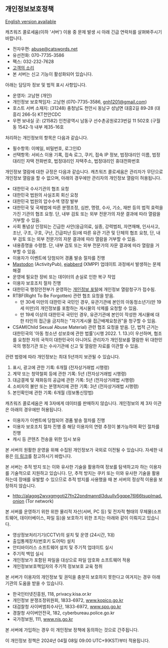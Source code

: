 ## 개인정보보호정책

[English version available](site_terms_EN.md)

캐츠워즈 콜로세움(이하 '서버') 이용 중 문제 발생 시 아래 긴급 연락처를 살펴봐주시기 바랍니다.

* 전자우편: abuse@catswords.net
* 유선전화: 070-7735-3586
* 팩스: 032-232-7628
* [고객의 소리](https://catswords.re.kr/go/voc)
* 본 서버는 신고 기능이 활성화되어 있습니다.

아래는 담당자 정보 및 법적 표시 사항입니다.

* 운영자: 고남현 (개인)
* 개인정보 보호책임자: 고남현 (070-7735-3586, gnh1201@gmail.com)
* 호스트 서버 소재지: (31248) 충청남도 천안시 동남구 성남면 대흥2길 89-28 (대흥리 266-5) KT천안CDC
* 우편 보내실 곳: (21582) 인천광역시 남동구 선수촌공원로23번길 11 502호 (구월동 1542-1) 내부 제35-16호

처리하는 개인정보의 항목은 다음과 같습니다.

* 필수항목: 이메일, 비밀번호, 로그인ID
* 선택항목: 서비스 이용 기록, 접속 로그, 쿠키, 접속 IP 정보, 법정대리인 이름, 법정대리인 자택 전화번호, 법정대리인 자택주소, 법정대리인 휴대전화번호

개인정보 열람에 대한 규정은 다음과 같습니다. 캐츠워즈 콜로세움은 관리자가 무단으로 개인정보 열람을 할 수 없으며, 아래의 경우에만 관리자의 개인정보 열람이 허용됩니다.

* 대한민국 수사기관의 협조 요청
* 대한민국 법원의 사실조회 회신 요청
* 대한민국 법원의 압수수색 영장 발부
* 대한민국 및 국제법에 따른 분쟁조정, 심판, 명령, 수사, 기소, 재판 등의 법적 효력을 가진 기관의 협조 요청. 단, 내부 검토 또는 외부 전문가의 자문 결과에 따라 열람을 거부할 수 있음.
* 사회 통념상 인정되는 긴급한 사안(응급의료, 실종, 강력범죄, 자연재해, 인사사고, 조난, 구조, 구호, 구난, 긴급피난 등)에 따른 유관 기관 및 단체의 협조 요청, 단, 내부 검토 또는 외부 전문가의 자문 결과에 따라 열람을 거부할 수 있음.
* 내용증명을 수령함. 단, 내부 검토 또는 외부 전문가의 자문 결과에 따라 열람을 거부할 수 있음.
* 이용자가 이벤트에 당첨되어 경품 발송 절차를 진행
* [Mastodon](https://github.com/mastodon/mastodon) (ActivityPub), [ejabberd](https://github.com/processone/ejabberd) (XMPP) 업데이트 과정에서 발생하는 문제 해결
* 운영에 필요한 장비 또는 데이터의 손실로 인한 복구 작업
* 이용자 보호조치 절차 진행
* 대한민국 행정안전부가 운영하는 [개인정보 포털](https://www.privacy.go.kr)에 개인정보 열람청구가 접수됨.
* RTBF(Right To Be Forgotten) 관련 협조 요청을 받음.
  - 만 30세 미만의 대한민국 국민인 경우, 유관기관에 본인의 아동청소년기(만 19세 미만)의 개인정보를 포함하는 게시물의 삭제를 요청할 수 있음.
  - 만 19세 이상의 대한민국 국민인 경우, 유관기관에 본인이 작성한 게시물에 대한 타인의 접근을 금지하는 "자기게시물 접근배제요청권"을 청구할 수 있음.
* CSAM(Child Sexual Abuse Material) 관련 협조 요청을 받음. 단, 법적 근거는 대한민국의 '아동 청소년 성보호에 관한 법률'(시행 2022. 1. 13.)이 우선하며, 협조를 요청한 자의 국적이 대한민국이 아니어도 관리자가 개인정보를 열람한 뒤 대한민국의 행정기관 또는 수사기관에 신고 및 열람한 자료를 이관할 수 있음.

관련 법령에 따라 개인정보는 최대 5년까지 보관될 수 있습니다.

1. 표시, 광고에 관한 기록: 6개월 (전자상거래법 시행령)
2. 계약 또는 청약철회 등에 관한 기록: 5년 (전자상거래법 시행령)
3. 대금결제 및 재화등의 공급에 관한 기록: 5년 (전자상거래법 시행령)
4. 소비자의 불만 또는 분쟁처리에 관한 기록: 3년 (전자상거래법 시행령)
5. 본인확인에 관한 기록: 6개월 (정보통신망법)

캐츠워즈 콜로세움은 제 3자에게 데이터를 판매하지 않습니다. 개인정보의 제 3자 이관은 아래의 경우에만 허용됩니다.

* 이용자가 이벤트에 당첨되어 경품 발송 절차를 진행
* 이용자 보호조치 절차 진행 중 해당 이용자의 연령 추정이 불가능하여 확인 절차를 진행
* 캐시 등 콘텐츠 전송을 위한 임시 보유

본 서버의 원활한 운영을 위해 수집된 개인정보가 국외로 이전될 수 있습니다. 자세한 내용은 [이 링크](hosting_locations.md)를 참고하시기 바랍니다.

본 서버는 추적 방지 또는 이와 유사한 기술을 활용하여 정보를 탐색하고자 하는 이용자를 기술적으로 지원하고 있습니다. 단, 추적 방지는 쿠키 또는 이와 유사한 기술을 활용하는데 장애를 유발할 수 있으므로 추적 방지를 사용했을 때 본 서버의 정상적 이용을 보장하지 않습니다.

* http://alagqg2wvxgmgoti27fn22pndmanrdl3duullv5gqpe76l66tsuplmad.onion (Tor network)

본 서버를 운영하기 위한 위한 물리적 자산(서버, PC 등) 및 전자적 형태의 무체물(소프트웨어, 데이터베이스, 파일 등)을 보호하기 위한 조치는 아래와 같이 이뤄지고 있습니다.

* 영상정보처리기기(CCTV)의 설치 및 운영 (24시간, 1대)
* 출입통제장치(번호키 도어락) 설치
* 안티바이러스 소프트웨어 설치 및 주기적 업데이트 실시
* 주기적 백업 실시
* 개인정보가 포함된 파일을 대상으로 파일 암호화 소프트웨어 적용
* 개인정보보호책임자의 주기적 정보보호 교육 청취

본 서버가 이용자의 개인정보 및 권익을 충분히 보호하지 못한다고 여겨지는 경우 아래 기관의 도움을 받을 수 있습니다.

* 한국인터넷진흥원, 118, privacy.kisa.or.kr
* 개인정보 분쟁조정위원회, 1833-6972, www.kopico.go.kr
* 대검찰청 사이버범죄수사단, 1833-6972, www.spo.go.kr
* 경찰청 사이버안전국, 182, cyberbureau.police.go.kr
* 국가정보원, 111, www.nis.go.kr

본 서버에 가입하는 경우 이 개인정보 정책에 동의하는 것으로 간주됩니다.

이 개인정보 정책은 2024년 04월 08일 09:00 UTC+9(KST)부터 적용됩니다.
